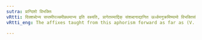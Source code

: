 ```yaml
---
sutra: प्राग्दिशो विभक्तिः
vRtti: दिक्शब्देभ्य सप्तमीपञ्चमीप्रथमाभ्य इति वक्ष्यति, प्रागेतस्माद्दिक् संशब्दनाद्यानित ऊर्ध्वमनुक्रमिष्यामो विभक्तिसंज्ञास्ते वेदितव्याः ॥
vRtti_eng: The affixes taught from this aphorism forward as far as (V. 3. 27) (exclusive) are called _Vibhakti_.

---
```


